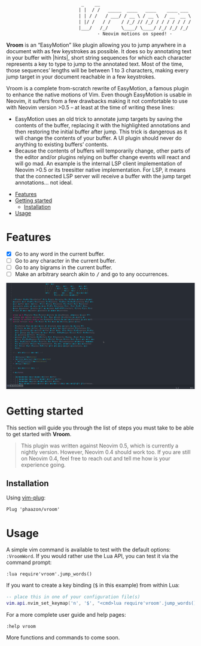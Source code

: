                                 _    __
                               | |  / /   _____  ____   ____    ____ ___
                               | | / /   / ___/ / __ \ / __ \  / __ `__ \
                               | |/ /   / /    / /_/ // /_/ / / / / / / /
                               |___/   /_/     \____/ \____/ /_/ /_/ /_/
                                      · Neovim motions on speed! ·

**Vroom** is an “EasyMotion” like plugin allowing you to jump anywhere in a
document with as few keystrokes as possible. It does so by annotating text in
your buffer with |hints|, short string sequences for which each character
represents a key to type to jump to the annotated text. Most of the time,
those sequences’ lengths will be between 1 to 3 characters, making every jump
target in your document reachable in a few keystrokes.

Vroom is a complete from-scratch rewrite of EasyMotion, a famous plugin to
enhance the native motions of Vim. Even though EasyMotion is usable in
Neovim, it suffers from a few drawbacks making it not comfortable to use with
Neovim version >0.5 – at least at the time of writing these lines:

- EasyMotion uses an old trick to annotate jump targets by saving the
  contents of the buffer, replacing it with the highlighted annotations and
  then restoring the initial buffer after jump. This trick is dangerous as it
  will change the contents of your buffer. A UI plugin should never do anything
  to existing buffers’ contents.
- Because the contents of buffers will temporarily change, other parts of the
  editor and/or plugins relying on buffer change events will react and will go
  mad. An example is the internal LSP client implementation of Neovim >0.5 or
  its treesitter native implementation. For LSP, it means that the connected
  LSP server will receive a buffer with the jump target annotations… not
  ideal.

<!-- vim-markdown-toc GFM -->

* [Features](#features)
* [Getting started](#getting-started)
  * [Installation](#installation)
* [Usage](#usage)

<!-- vim-markdown-toc -->

# Features

- [x] Go to any word in the current buffer.
- [ ] Go to any character in the current buffer.
- [ ] Go to any bigrams in the current buffer.
- [ ] Make an arbitrary search akin to <kbd>/</kbd> and go to any occurrences.

![](.github/img/jump_words_demo.png)

# Getting started

This section will guide you through the list of steps you must take to be able to get started with **Vroom**.

> This plugin was written against Neovim 0.5, which is currently a nightly version. However, Neovim 0.4 should work
> too. If you are still on Neovim 0.4, feel free to reach out and tell me how is your experience going.

## Installation

Using [vim-plug](https://github.com/junegunn/vim-plug):

```vim
Plug 'phaazon/vroom'
```

# Usage

A simple vim command is available to test with the default options: `:VroomWord`. If you would rather use the Lua API,
you can test it via the command prompt:

```vim
:lua require'vroom'.jump_words()
```

If you want to create a key binding (<kbd>$</kbd> in this example) from within Lua:

```lua
-- place this in one of your configuration file(s)
vim.api.nvim_set_keymap('n', '$', "<cmd>lua require'vroom'.jump_words()<cr>", silent_noremap_opt)
```

For a more complete user guide and help pages:

```vim
:help vroom
```

More functions and commands to come soon.

